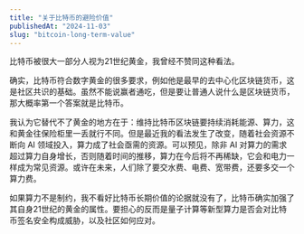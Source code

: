 ```yaml
---
title: "关于比特币的避险价值"
publishedAt: "2024-11-03"
slug: "bitcoin-long-term-value"
---
```


比特币被很大一部分人视为21世纪黄金，我曾经不赞同这种看法。

确实，比特币符合数字黄金的很多要求，例如他是最早的去中心化区块链货币，这是社区共识的基础。虽然不能说赢者通吃，但是要让普通人说什么是区块链货币，那大概率第一个答案就是比特币。

我认为它替代不了黄金的地方在于：维持比特币区块链要持续消耗能源、算力，这和黄金往保险柜里一丢就行不同。但是最近我的看法发生了改变，随着社会资源不断向 AI 领域投入，算力成了社会亟需的资源。可以预见，除非 AI 对算力的需求超过算力自身增长，否则随着时间的推移，算力在今后将不再稀缺，它会和电力一样成为常见资源。或许在未来，人们除了要交水费、电费、宽带费，还要多交一个算力费。

如果算力不是制约，我不看好比特币长期价值的论据就没有了，比特币确实加强了其自身21世纪的黄金的属性。要担心的反而是量子计算等新型算力是否会对比特币签名安全构成威胁，以及社区如何应对。
